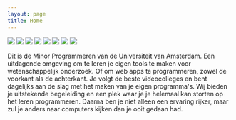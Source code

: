 ```yaml
---
layout: page
title: Home
---
```


<div class="gallery">
    <img src="assets/home/1473105619734.jpeg">
    <img src="assets/home/1473105649692.jpeg">
    <img src="assets/home/1473105670137.jpeg">
    <img src="assets/home/1473106363754.jpeg">
    <img src="assets/home/1473107232414.jpeg">
    <img src="assets/home/1473107265474.jpeg">
    <img src="assets/home/1473184273949.jpeg">
    <img src="assets/home/1473184425537.jpeg">
</div>

Dit is de Minor Programmeren van de Universiteit van Amsterdam. Een uitdagende omgeving om te leren je eigen tools te maken voor wetenschappelijk onderzoek. Of om web apps te programmeren, zowel de voorkant als de achterkant. Je volgt de beste videocolleges en bent dagelijks aan de slag met het maken van je eigen programma's. Wij bieden je uitstekende begeleiding en een plek waar je je helemaal kan storten op het leren programmeren. Daarna ben je niet alleen een ervaring rijker, maar zul je anders naar computers kijken dan je ooit gedaan had.
